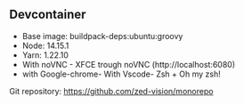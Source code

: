 ## Devcontainer

- Base image: buildpack-deps:ubuntu:groovy
- Node: 14.15.1
- Yarn: 1.22.10
- With noVNC - XFCE trough noVNC (http://localhost:6080)
- with Google-chrome- With Vscode- Zsh + Oh my zsh!

Git repository: https://github.com/zed-vision/monorepo
